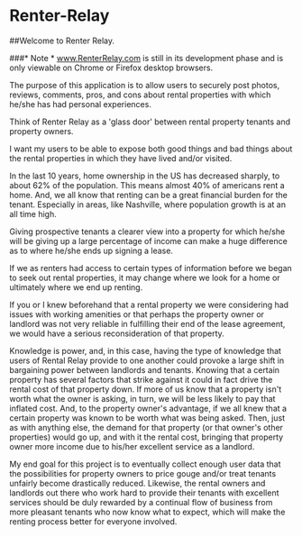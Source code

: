 # Renter-Relay

##Welcome to Renter Relay.

###* Note * www.RenterRelay.com is still in its development phase and is only viewable on Chrome or Firefox desktop browsers.

The purpose of this application is to allow users to securely post photos, reviews, comments, pros, and cons about rental properties with which he/she has had personal experiences.

Think of Renter Relay as a 'glass door' between rental property tenants and property owners.

I want my users to be able to expose both good things and bad things about the rental properties in which they have lived and/or visited.

In the last 10 years, home ownership in the US has decreased sharply, to about 62% of the population. This means almost 40% of americans rent a home. And, we all know that renting can be a great financial burden for the tenant. Especially in areas, like Nashville, where population growth is at an all time high.

Giving prospective tenants a clearer view into a property for which he/she will be giving up a large percentage of income can make a huge difference as to where he/she ends up signing a lease. 

If we as renters had access to certain types of information before we began to seek out rental properties, it may change where we look for a home or ultimately where we end up renting.

If you or I knew beforehand that a rental property we were considering had issues with working amenities or that perhaps the property owner or landlord was not very reliable in fulfilling their end of the lease agreement, we would have a serious reconsideration of that property.

Knowledge is power, and, in this case, having the type of knowledge that users of Rental Relay provide to one another could provoke a large shift in bargaining power between landlords and tenants. Knowing that a certain property has several factors that strike against it could in fact drive the rental cost of that property down. If more of us know that a property isn't worth what the owner is asking, in turn, we will be less likely to pay that inflated cost. And, to the property owner's advantage, if we all knew that a certain property was known to be worth what was being asked. Then, just as with anything else, the demand for that property (or that owner's other properties) would go up, and with it the rental cost, bringing that property owner more income due to his/her excellent service as a landlord.

My end goal for this project is to eventually collect enough user data that the possibilities for property owners to price gouge and/or treat tenants unfairly become drastically reduced. Likewise, the rental owners and landlords out there who work hard to provide their tenants with excellent services should be duly rewarded by a continual flow of business from more pleasant tenants who now know what to expect, which will make the renting process better for everyone involved.

